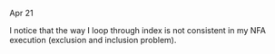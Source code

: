 Apr 21

I notice that the way I loop through index is not consistent in my NFA execution (exclusion and inclusion problem).
